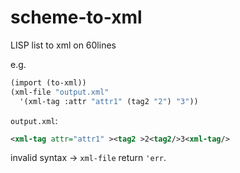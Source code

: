 # scheme-to-xml
LISP list to xml on 60lines

e.g.
```scheme
(import (to-xml))
(xml-file "output.xml"
  '(xml-tag :attr "attr1" (tag2 "2") "3"))
```
`output.xml`:
```xml
<xml-tag attr="attr1" ><tag2 >2<tag2/>3<xml-tag/>
```
invalid syntax -> `xml-file` return `'err`.
